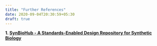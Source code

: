 ```yaml
---
title: "Further References"
date: 2020-09-04T20:30:59+05:30
draft: true
---
```



**1. [SynBioHub - A Standards-Enabled Design Repository for Synthetic Biology](https://pubs.acs.org/doi/abs/10.1021/acssynbio.7b00403)**
